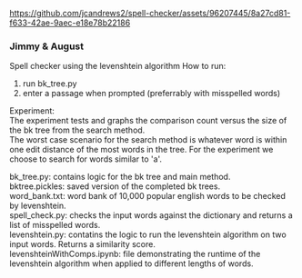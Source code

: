 https://github.com/jcandrews2/spell-checker/assets/96207445/8a27cd81-f633-42ae-9aec-e18e78b22186

### Jimmy & August

Spell checker using the levenshtein algorithm
How to run:
1. run bk_tree.py
2. enter a passage when prompted (preferrably with misspelled words)

Experiment:         
The experiment tests and graphs the comparison count versus the size of the bk tree from the search method.     
The worst case scenario for the search method is whatever word is within one edit distance of the most words in the tree.
For the experiment we choose to search for words similar to 'a'.    
         
bk_tree.py: contains logic for the bk tree and main method.     
bktree.pickles: saved version of the completed bk trees.    
word_bank.txt: word bank of 10,000 popular english words to be checked by levenshtein.     
spell_check.py: checks the input words against the dictionary and returns a list of misspelled words.     
levenshtein.py: contatins the logic to run the levenshtein algorithm on two input words. Returns a similarity score.     
levenshteinWithComps.ipynb: file demonstrating the runtime of the levenshtein algorithm when applied to different lengths of words.    


